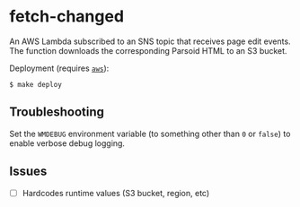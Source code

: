fetch-changed
=============

An AWS Lambda subscribed to an SNS topic that receives page edit events.  The function downloads the
corresponding Parsoid HTML to an S3 bucket.

Deployment (requires [`aws`][1]):

```
$ make deploy
```


Troubleshooting
---------------

Set the `WMDEBUG` environment variable (to something other than `0` or `false`) to enable
verbose debug logging.


Issues
------

- [ ] Hardcodes runtime values (S3 bucket, region, etc)


[1]: https://aws.amazon.com/cli/
